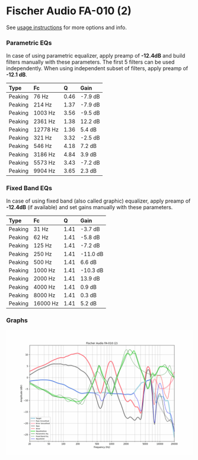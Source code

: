 # Fischer Audio FA-010 (2)
See [usage instructions](https://github.com/jaakkopasanen/AutoEq#usage) for more options and info.

### Parametric EQs
In case of using parametric equalizer, apply preamp of **-12.4dB** and build filters manually
with these parameters. The first 5 filters can be used independently.
When using independent subset of filters, apply preamp of **-12.1 dB**.

| Type    | Fc       |    Q | Gain    |
|:--------|:---------|:-----|:--------|
| Peaking | 76 Hz    | 0.46 | -7.9 dB |
| Peaking | 214 Hz   | 1.37 | -7.9 dB |
| Peaking | 1003 Hz  | 3.56 | -9.5 dB |
| Peaking | 2361 Hz  | 1.38 | 12.2 dB |
| Peaking | 12778 Hz | 1.36 | 5.4 dB  |
| Peaking | 321 Hz   | 3.32 | -2.5 dB |
| Peaking | 546 Hz   | 4.18 | 7.2 dB  |
| Peaking | 3186 Hz  | 4.84 | 3.9 dB  |
| Peaking | 5573 Hz  | 3.43 | -7.2 dB |
| Peaking | 9904 Hz  | 3.65 | 2.3 dB  |

### Fixed Band EQs
In case of using fixed band (also called graphic) equalizer, apply preamp of **-12.4dB**
(if available) and set gains manually with these parameters.

| Type    | Fc       |    Q | Gain     |
|:--------|:---------|:-----|:---------|
| Peaking | 31 Hz    | 1.41 | -3.7 dB  |
| Peaking | 62 Hz    | 1.41 | -5.8 dB  |
| Peaking | 125 Hz   | 1.41 | -7.2 dB  |
| Peaking | 250 Hz   | 1.41 | -11.0 dB |
| Peaking | 500 Hz   | 1.41 | 6.6 dB   |
| Peaking | 1000 Hz  | 1.41 | -10.3 dB |
| Peaking | 2000 Hz  | 1.41 | 13.9 dB  |
| Peaking | 4000 Hz  | 1.41 | 0.9 dB   |
| Peaking | 8000 Hz  | 1.41 | 0.3 dB   |
| Peaking | 16000 Hz | 1.41 | 5.2 dB   |

### Graphs
![](./Fischer%20Audio%20FA-010%20(2).png)